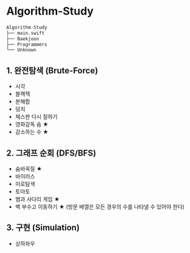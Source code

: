 # Algorithm-Study

```bash
Algorithm-Study
├── main.swift
├── Baekjoon
├── Programmers
└── Unknown
``` 


## 1. 완전탐색 (Brute-Force)
- 시각
- 블랙잭
- 분해합
- 덩치
- 체스판 다시 칠하기
- 영화감독 숌 ★
- 감소하는 수 ★


## 2. 그래프 순회 (DFS/BFS)
- 숨바꼭질 ★
- 바이러스
- 미로탐색
- 토마토
- 뱀과 사다리 게임 ★
- 벽 부수고 이동하기 ★ (방문 배열은 모든 경우의 수를 나타낼 수 있어야 한다)


## 3. 구현 (Simulation)
- 상하좌우
